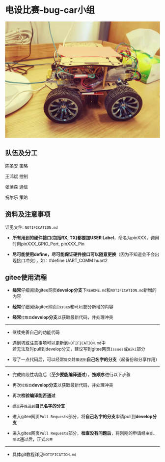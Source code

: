 # 电设比赛-bug-car小组

![](car.jpg)

## 队伍及分工

陈圣安 策略

王鸿斌 控制

张葓森 通信

祝尔乐 策略

## 资料及注意事项

详见文件: `NOTIFICATION.md`

* **所有用到的硬件接口(包括RX, TX)都要加USER Label**，命名为pinXXX，调用时用pinXXX_GPIO_Port, pinXXX_Pin

* **尽可能使用define，尽可能保证硬件接口可以随意更换**（因为不知道会不会出现接口冲突），如：#define UART_COMM huart2

## gitee使用流程

* **经常**仔细阅读gitee网页**develop分支**下`README.md`和`NOTIFICATION.md`新增的内容

* **经常**仔细阅读gitee网页`Issues`和`Wiki`部分新增的内容

* **经常**`拉取自`**develop分支**以获取最新代码，并处理冲突

---

* 继续完善自己的功能代码

* 遇到坑或注意事项可以更新到`NOTIFICATION.md`中\
若无法及时pull到develop分支，建议写到gitee网页`Issues`或`Wiki`部分

* 写了一点代码后，可以经常`提交`并`推送到`**自己名字的分支**（起备份和分享作用）

---

* 完成阶段性功能后（**至少要能编译通过**），**按顺序**进行以下步骤

* 再次`拉取自`**develop分支**以获取最新代码，并处理冲突

* 再次**检验编译能否通过**

* `提交`并`推送到`**自己名字的分支**

* 进入gitee网页`Pull Requests`部分，将**自己名字的分支**申请pull到**develop分支**

* 进入gitee网页`Pull Requests`部分，**检查没有问题后**，将刚刚的申请经`审查`、`测试`通过后，正式`合并`

---

* 具体git教程详见`NOTIFICATION.md`
